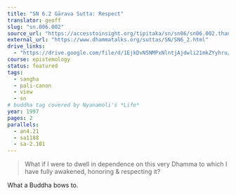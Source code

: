 ```yaml
---
title: "SN 6.2 Gārava Sutta: Respect"
translator: geoff
slug: "sn.006.002"
source_url: "https://accesstoinsight.org/tipitaka/sn/sn06/sn06.002.than.html"
external_url: "https://www.dhammatalks.org/suttas/SN/SN6_2.html"
drive_links:
  - "https://drive.google.com/file/d/1EjkDvN5NMPxNlntjAjdwli21mkZYyhru/view?usp=drivesdk"
course: epistemology
status: featured
tags:
  - sangha
  - pali-canon
  - view
  - sn
# buddha tag covered by Nyanamoli's *Life*
year: 1997
pages: 2
parallels:
  - an4.21
  - sa1188
  - sa-2.101
---
```


> What if I were to dwell in dependence on this very Dhamma to which I have fully awakened, honoring & respecting it?

What a Buddha bows to.
